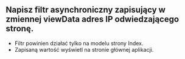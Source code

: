 ## Napisz filtr asynchroniczny zapisujący w zmiennej viewData adres IP odwiedzającego stronę. 
* Filtr powinien działać tylko na modelu strony Index. 
* Zapisaną wartość wyświetl na stronie głównej aplikacji.

